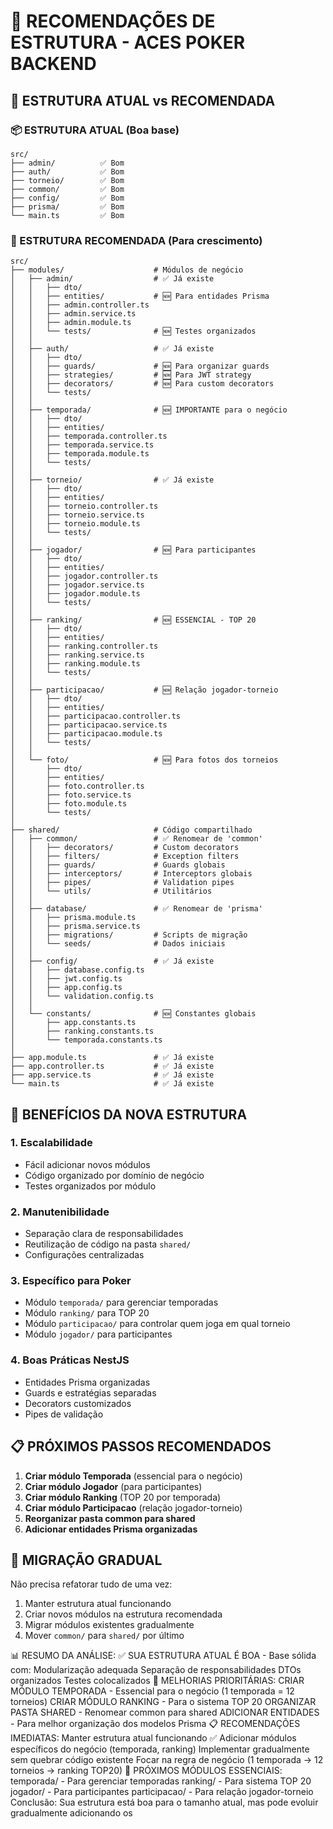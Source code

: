 # 📁 RECOMENDAÇÕES DE ESTRUTURA - ACES POKER BACKEND

## 🎯 ESTRUTURA ATUAL vs RECOMENDADA

### 📦 ESTRUTURA ATUAL (Boa base)
```
src/
├── admin/          ✅ Bom
├── auth/           ✅ Bom  
├── torneio/        ✅ Bom
├── common/         ✅ Bom
├── config/         ✅ Bom
├── prisma/         ✅ Bom
└── main.ts         ✅ Bom
```

### 🚀 ESTRUTURA RECOMENDADA (Para crescimento)
```
src/
├── modules/                    # Módulos de negócio
│   ├── admin/                  # ✅ Já existe
│   │   ├── dto/
│   │   ├── entities/           # 🆕 Para entidades Prisma
│   │   ├── admin.controller.ts
│   │   ├── admin.service.ts
│   │   ├── admin.module.ts
│   │   └── tests/              # 🆕 Testes organizados
│   │
│   ├── auth/                   # ✅ Já existe
│   │   ├── dto/
│   │   ├── guards/             # 🆕 Para organizar guards
│   │   ├── strategies/         # 🆕 Para JWT strategy
│   │   ├── decorators/         # 🆕 Para custom decorators
│   │   └── tests/
│   │
│   ├── temporada/              # 🆕 IMPORTANTE para o negócio
│   │   ├── dto/
│   │   ├── entities/
│   │   ├── temporada.controller.ts
│   │   ├── temporada.service.ts
│   │   ├── temporada.module.ts
│   │   └── tests/
│   │
│   ├── torneio/                # ✅ Já existe
│   │   ├── dto/
│   │   ├── entities/
│   │   ├── torneio.controller.ts
│   │   ├── torneio.service.ts
│   │   ├── torneio.module.ts
│   │   └── tests/
│   │
│   ├── jogador/                # 🆕 Para participantes
│   │   ├── dto/
│   │   ├── entities/
│   │   ├── jogador.controller.ts
│   │   ├── jogador.service.ts
│   │   ├── jogador.module.ts
│   │   └── tests/
│   │
│   ├── ranking/                # 🆕 ESSENCIAL - TOP 20
│   │   ├── dto/
│   │   ├── entities/
│   │   ├── ranking.controller.ts
│   │   ├── ranking.service.ts
│   │   ├── ranking.module.ts
│   │   └── tests/
│   │
│   ├── participacao/           # 🆕 Relação jogador-torneio
│   │   ├── dto/
│   │   ├── entities/
│   │   ├── participacao.controller.ts
│   │   ├── participacao.service.ts
│   │   ├── participacao.module.ts
│   │   └── tests/
│   │
│   └── foto/                   # 🆕 Para fotos dos torneios
│       ├── dto/
│       ├── entities/
│       ├── foto.controller.ts
│       ├── foto.service.ts
│       ├── foto.module.ts
│       └── tests/
│
├── shared/                     # Código compartilhado
│   ├── common/                 # ✅ Renomear de 'common'
│   │   ├── decorators/         # Custom decorators
│   │   ├── filters/            # Exception filters
│   │   ├── guards/             # Guards globais
│   │   ├── interceptors/       # Interceptors globais
│   │   ├── pipes/              # Validation pipes
│   │   └── utils/              # Utilitários
│   │
│   ├── database/               # ✅ Renomear de 'prisma'
│   │   ├── prisma.module.ts
│   │   ├── prisma.service.ts
│   │   ├── migrations/         # Scripts de migração
│   │   └── seeds/              # Dados iniciais
│   │
│   ├── config/                 # ✅ Já existe
│   │   ├── database.config.ts
│   │   ├── jwt.config.ts
│   │   ├── app.config.ts
│   │   └── validation.config.ts
│   │
│   └── constants/              # 🆕 Constantes globais
│       ├── app.constants.ts
│       ├── ranking.constants.ts
│       └── temporada.constants.ts
│
├── app.module.ts               # ✅ Já existe
├── app.controller.ts           # ✅ Já existe
├── app.service.ts              # ✅ Já existe
└── main.ts                     # ✅ Já existe
```

## 🎯 BENEFÍCIOS DA NOVA ESTRUTURA

### 1. **Escalabilidade**
- Fácil adicionar novos módulos
- Código organizado por domínio de negócio
- Testes organizados por módulo

### 2. **Manutenibilidade**
- Separação clara de responsabilidades
- Reutilização de código na pasta `shared/`
- Configurações centralizadas

### 3. **Específico para Poker**
- Módulo `temporada/` para gerenciar temporadas
- Módulo `ranking/` para TOP 20
- Módulo `participacao/` para controlar quem joga em qual torneio
- Módulo `jogador/` para participantes

### 4. **Boas Práticas NestJS**
- Entidades Prisma organizadas
- Guards e estratégias separadas
- Decorators customizados
- Pipes de validação

## 📋 PRÓXIMOS PASSOS RECOMENDADOS

1. **Criar módulo Temporada** (essencial para o negócio)
2. **Criar módulo Jogador** (para participantes)
3. **Criar módulo Ranking** (TOP 20 por temporada)
4. **Criar módulo Participacao** (relação jogador-torneio)
5. **Reorganizar pasta common para shared**
6. **Adicionar entidades Prisma organizadas**

## 🔄 MIGRAÇÃO GRADUAL

Não precisa refatorar tudo de uma vez:
1. Manter estrutura atual funcionando
2. Criar novos módulos na estrutura recomendada
3. Migrar módulos existentes gradualmente
4. Mover `common/` para `shared/` por último




📊 RESUMO DA ANÁLISE:
✅ SUA ESTRUTURA ATUAL É BOA - Base sólida com:
Modularização adequada
Separação de responsabilidades
DTOs organizados
Testes colocalizados
🚀 MELHORIAS PRIORITÁRIAS:
CRIAR MÓDULO TEMPORADA - Essencial para o negócio (1 temporada = 12 torneios)
CRIAR MÓDULO RANKING - Para o sistema TOP 20
ORGANIZAR PASTA SHARED - Renomear common para shared
ADICIONAR ENTIDADES - Para melhor organização dos modelos Prisma
📋 RECOMENDAÇÕES IMEDIATAS:
Manter estrutura atual funcionando ✅
Adicionar módulos específicos do negócio (temporada, ranking)
Implementar gradualmente sem quebrar código existente
Focar na regra de negócio (1 temporada → 12 torneios → ranking TOP20)
🎯 PRÓXIMOS MÓDULOS ESSENCIAIS:
temporada/ - Para gerenciar temporadas
ranking/ - Para sistema TOP 20
jogador/ - Para participantes
participacao/ - Para relação jogador-torneio
Conclusão: Sua estrutura está boa para o tamanho atual, mas pode evoluir gradualmente adicionando os